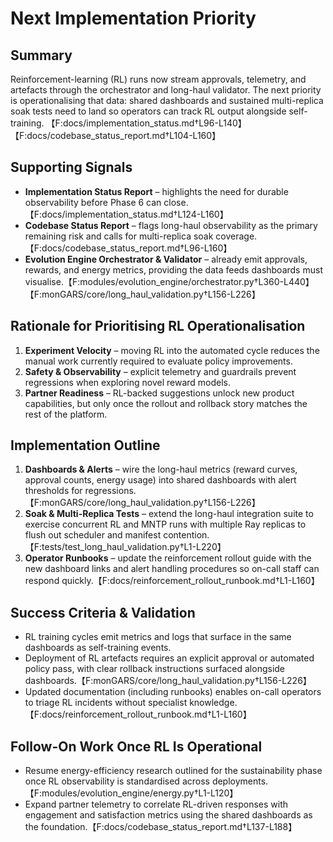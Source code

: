 # Next Implementation Priority

## Summary

Reinforcement-learning (RL) runs now stream approvals, telemetry, and artefacts
through the orchestrator and long-haul validator. The next priority is
operationalising that data: shared dashboards and sustained multi-replica soak
tests need to land so operators can track RL output alongside self-training.
【F:docs/implementation_status.md†L96-L140】【F:docs/codebase_status_report.md†L104-L160】

## Supporting Signals

- **Implementation Status Report** – highlights the need for durable
  observability before Phase 6 can close.【F:docs/implementation_status.md†L124-L160】
- **Codebase Status Report** – flags long-haul observability as the primary
  remaining risk and calls for multi-replica soak coverage.【F:docs/codebase_status_report.md†L96-L160】
- **Evolution Engine Orchestrator & Validator** – already emit approvals,
  rewards, and energy metrics, providing the data feeds dashboards must
  visualise.【F:modules/evolution_engine/orchestrator.py†L360-L440】【F:monGARS/core/long_haul_validation.py†L156-L226】

## Rationale for Prioritising RL Operationalisation

1. **Experiment Velocity** – moving RL into the automated cycle reduces the
   manual work currently required to evaluate policy improvements.
2. **Safety & Observability** – explicit telemetry and guardrails prevent
   regressions when exploring novel reward models.
3. **Partner Readiness** – RL-backed suggestions unlock new product
   capabilities, but only once the rollout and rollback story matches the rest
   of the platform.

## Implementation Outline

1. **Dashboards & Alerts** – wire the long-haul metrics (reward curves, approval
   counts, energy usage) into shared dashboards with alert thresholds for
   regressions.【F:monGARS/core/long_haul_validation.py†L156-L226】
2. **Soak & Multi-Replica Tests** – extend the long-haul integration suite to
   exercise concurrent RL and MNTP runs with multiple Ray replicas to flush out
   scheduler and manifest contention.【F:tests/test_long_haul_validation.py†L1-L220】
3. **Operator Runbooks** – update the reinforcement rollout guide with the new
   dashboard links and alert handling procedures so on-call staff can respond
   quickly.【F:docs/reinforcement_rollout_runbook.md†L1-L160】

## Success Criteria & Validation

- RL training cycles emit metrics and logs that surface in the same dashboards
  as self-training events.
- Deployment of RL artefacts requires an explicit approval or automated policy
  pass, with clear rollback instructions surfaced alongside dashboards.【F:monGARS/core/long_haul_validation.py†L156-L226】
- Updated documentation (including runbooks) enables on-call operators to triage
  RL incidents without specialist knowledge.【F:docs/reinforcement_rollout_runbook.md†L1-L160】

## Follow-On Work Once RL Is Operational

- Resume energy-efficiency research outlined for the sustainability phase once
  RL observability is standardised across deployments.【F:modules/evolution_engine/energy.py†L1-L120】
- Expand partner telemetry to correlate RL-driven responses with engagement and
  satisfaction metrics using the shared dashboards as the foundation.【F:docs/codebase_status_report.md†L137-L188】

